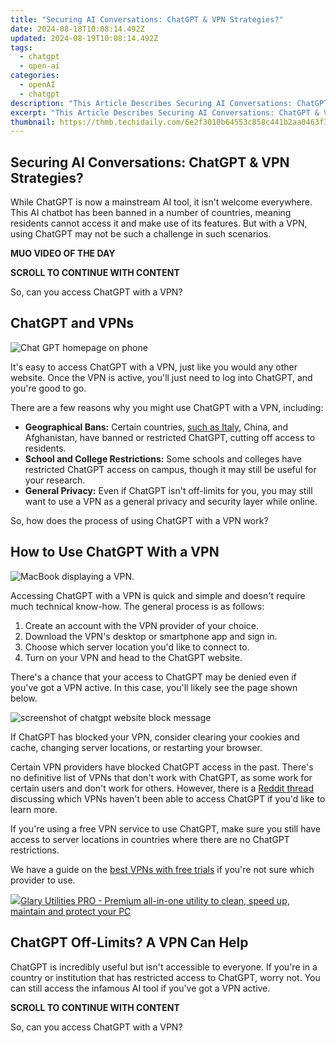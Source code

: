 ```yaml
---
title: "Securing AI Conversations: ChatGPT & VPN Strategies?"
date: 2024-08-18T10:08:14.492Z
updated: 2024-08-19T10:08:14.492Z
tags:
  - chatgpt
  - open-ai
categories:
  - openAI
  - chatgpt
description: "This Article Describes Securing AI Conversations: ChatGPT & VPN Strategies?"
excerpt: "This Article Describes Securing AI Conversations: ChatGPT & VPN Strategies?"
thumbnail: https://thmb.techidaily.com/6e2f3010b64553c858c441b2aa0463f3e8a124b61c9d02d5a4f78ba177103c47.png
---
```


## Securing AI Conversations: ChatGPT & VPN Strategies?

 While ChatGPT is now a mainstream AI tool, it isn't welcome everywhere. This AI chatbot has been banned in a number of countries, meaning residents cannot access it and make use of its features. But with a VPN, using ChatGPT may not be such a challenge in such scenarios.

**MUO VIDEO OF THE DAY**

**SCROLL TO CONTINUE WITH CONTENT**

 So, can you access ChatGPT with a VPN?

## ChatGPT and VPNs

![Chat GPT homepage on phone](https://thmb.techidaily.com/c64fedaf756cbcf9ac92722c1b2668052e1efc526bd85097cc0c097ddacbbc3a.jpg)

 It's easy to access ChatGPT with a VPN, just like you would any other website. Once the VPN is active, you'll just need to log into ChatGPT, and you're good to go.

 There are a few reasons why you might use ChatGPT with a VPN, including:

* **Geographical Bans:** Certain countries, [such as Italy](https://www.makeuseof.com/why-has-italy-banned-chatgpt/), China, and Afghanistan, have banned or restricted ChatGPT, cutting off access to residents.
* **School and College Restrictions:** Some schools and colleges have restricted ChatGPT access on campus, though it may still be useful for your research.
* **General Privacy:** Even if ChatGPT isn't off-limits for you, you may still want to use a VPN as a general privacy and security layer while online.

 So, how does the process of using ChatGPT with a VPN work?

## How to Use ChatGPT With a VPN

![MacBook displaying a VPN.](https://static1.makeuseofimages.com/wordpress/wp-content/uploads/2023/07/grey-and-black-macbook-pro-showing-vpn.jpg)

 Accessing ChatGPT with a VPN is quick and simple and doesn't require much technical know-how. The general process is as follows:

1. Create an account with the VPN provider of your choice.
2. Download the VPN's desktop or smartphone app and sign in.
3. Choose which server location you'd like to connect to.
4. Turn on your VPN and head to the ChatGPT website.

 There's a chance that your access to ChatGPT may be denied even if you've got a VPN active. In this case, you'll likely see the page shown below.

![screenshot of chatgpt website block message](https://static1.makeuseofimages.com/wordpress/wp-content/uploads/2023/11/gpt-block-1.jpg)

 If ChatGPT has blocked your VPN, consider clearing your cookies and cache, changing server locations, or restarting your browser.

 Certain VPN providers have blocked ChatGPT access in the past. There's no definitive list of VPNs that don't work with ChatGPT, as some work for certain users and don't work for others. However, there is a [Reddit thread](https://www.reddit.com/r/ChatGPT/comments/12bvety/did%5Fopenai%5Fjust%5Fstart%5Fblocking%5Fvpn%5Faccess%5Fbeen/) discussing which VPNs haven't been able to access ChatGPT if you'd like to learn more.

 If you're using a free VPN service to use ChatGPT, make sure you still have access to server locations in countries where there are no ChatGPT restrictions.

 We have a guide on the [best VPNs with free trials](https://www.makeuseof.com/tag/best-vpn-free-trial/) if you're not sure which provider to use.

<!-- affiliate ads begin -->
<a href="https://order.glarysoft.com/order/checkout.php?PRODS=4535075&QTY=1&AFFILIATE=108875&CART=1"><img src="https://secure.avangate.com/images/merchant/6734fa703f6633ab896eecbdfad8953a/products/GU-500_672.png" border="0">Glary Utilities PRO -  Premium all-in-one utility to clean, speed up, maintain and protect your PC</a>
<!-- affiliate ads end -->
## ChatGPT Off-Limits? A VPN Can Help

 ChatGPT is incredibly useful but isn't accessible to everyone. If you're in a country or institution that has restricted access to ChatGPT, worry not. You can still access the infamous AI tool if you've got a VPN active.

**SCROLL TO CONTINUE WITH CONTENT**

 So, can you access ChatGPT with a VPN?

<ins class="adsbygoogle"
     style="display:block"
     data-ad-format="autorelaxed"
     data-ad-client="ca-pub-7571918770474297"
     data-ad-slot="1223367746"></ins>



<ins class="adsbygoogle"
     style="display:block"
     data-ad-client="ca-pub-7571918770474297"
     data-ad-slot="8358498916"
     data-ad-format="auto"
     data-full-width-responsive="true"></ins>


